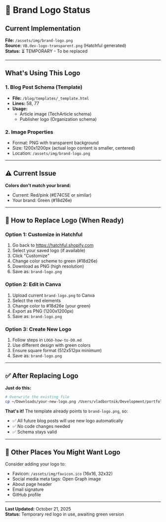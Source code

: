 # 🎨 Brand Logo Status

## Current Implementation

**File:** `/assets/img/brand-logo.png`  
**Source:** `VB.dev-logo-transparent.png` (Hatchful generated)  
**Status:** ⏳ TEMPORARY - To be replaced

---

## What's Using This Logo

### 1. Blog Post Schema (Template)
- **File:** `/blog/templates/_template.html`
- **Lines:** 58, 77
- **Usage:** 
  - Article image (TechArticle schema)
  - Publisher logo (Organization schema)

### 2. Image Properties
- Format: PNG with transparent background
- Size: 1200x1200px (actual logo content is smaller, centered)
- Location: `/assets/img/brand-logo.png`

---

## ⚠️ Current Issue

**Colors don't match your brand:**
- Current: Red/pink (#E74C5E or similar)
- Your brand: Green (#18d26e)

---

## 🔄 How to Replace Logo (When Ready)

### Option 1: Customize in Hatchful
1. Go back to https://hatchful.shopify.com
2. Select your saved logo (if available)
3. Click "Customize"
4. Change color scheme to green (#18d26e)
5. Download as PNG (high resolution)
6. Save as: `brand-logo.png`

### Option 2: Edit in Canva
1. Upload current `brand-logo.png` to Canva
2. Select the red elements
3. Change color to #18d26e (your green)
4. Export as PNG (1200x1200px)
5. Save as: `brand-logo.png`

### Option 3: Create New Logo
1. Follow steps in `LOGO-how-to-DO.md`
2. Use different design with green colors
3. Ensure square format (512x512px minimum)
4. Save as: `brand-logo.png`

---

## ✅ After Replacing Logo

**Just do this:**
```bash
# Overwrite the existing file
cp ~/Downloads/your-new-logo.png /Users/vladbortnik/Development/portfolio-website/www_vladbortnik_dev/assets/img/brand-logo.png
```

**That's it!** The template already points to `brand-logo.png`, so:
- ✅ All future blog posts will use new logo automatically
- ✅ No code changes needed
- ✅ Schema stays valid

---

## 📍 Other Places You Might Want Logo

Consider adding your logo to:
- Favicon: `/assets/img/favicon.ico` (16x16, 32x32)
- Social media meta tags: Open Graph image
- About page header
- Email signature
- GitHub profile

---

**Last Updated:** October 21, 2025  
**Status:** Temporary red logo in use, awaiting green version
